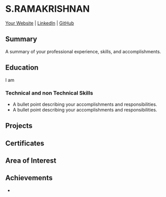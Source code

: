 # S.RAMAKRISHNAN

[Your Website](https://www.yourwebsite.com/) | [LinkedIn](https://www.linkedin.com/in/ramakrishnan-s-60bb4b257/) |
[GitHub](https://github.com/sramakrishnans/) 

## Summary

A summary of your professional experience, skills, and accomplishments.

## Education
I am


### Technical and non Technical Skills
- A bullet point describing your accomplishments and responsibilities.
- A bullet point describing your accomplishments and responsibilities.

## Projects

## Certificates
## Area of Interest
## Achievements




-


